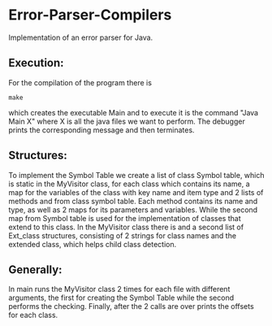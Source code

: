 # Error-Parser-Compilers
Implementation of an error parser for Java.

## Execution:
For the compilation of the program there is

    make
which creates the executable Main and to execute it is the command
"Java Main X" where X is all the java files we want to
perform. The debugger prints the corresponding message and then terminates.

## Structures:
To implement the Symbol Table we create a list of
class Symbol table, which is static in the MyVisitor class, for each class
which contains its name, a map for the variables of the class with
key name and item type and 2 lists of methods and from
class symbol table. Each method contains its name and type,
as well as 2 maps for its parameters and variables. While the
second map from Symbol table is used for the implementation of
classes that extend to this class. In the MyVisitor class there is
and a second list of Ext_class structures, consisting of 2 strings for
class names and the extended class, which helps
child class detection.

## Generally:
In main runs the MyVisitor class 2 times for each file with
different arguments, the first for creating the Symbol Table while the
second performs the checking. Finally, after the 2 calls are over
prints the offsets for each class.


